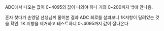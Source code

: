 ADC에서 나오는 값이 0~4095의 값이 나와야 하나 거의 0~200까지 밖에 안나옴.

혼자 찾다가 손영달 선생님께 물어본 결과 ADC 회로를 살펴보니 1K저항이 달려있는 것을 확인. 1K 저항을 제거하고 테스트하니 0~4095까지 값이 잘나온다

